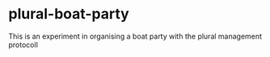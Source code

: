 # plural-boat-party
This is an experiment in organising a boat party with the plural management protocoll
